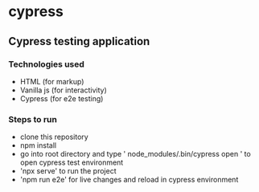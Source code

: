 # cypress

## Cypress testing application

### Technologies used
  - HTML (for markup)
  - Vanilla js (for interactivity)
  - Cypress (for e2e testing)
### Steps to run
  - clone this repository
  - npm install
  - go into root directory and type ' node_modules/.bin/cypress open ' to open cypress test environment
  - 'npx serve'  to run the project
  - 'npm run e2e' for live changes and reload in cypress environment
 
